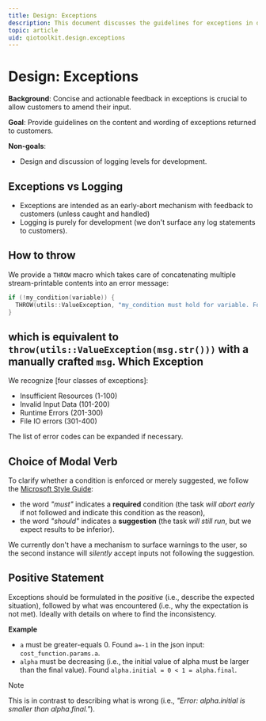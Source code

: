 ```yaml
---
title: Design: Exceptions
description: This document discusses the guidelines for exceptions in qiotoolkit.
topic: article
uid: qiotoolkit.design.exceptions
---
```


Design: Exceptions
==================

**Background**: Concise and actionable feedback in exceptions is crucial
to allow customers to amend their input.

**Goal**: Provide guidelines on the content and wording of exceptions
returned to customers.

**Non-goals**:

  * Design and discussion of logging levels for development.

Exceptions vs Logging
---------------------

  * Exceptions are intended as an early-abort mechanism with feedback to
    customers (unless caught and handled)
  * Logging is purely for development (we don't surface any log statements to
    customers).

How to throw
------------

We provide a `THROW` macro which takes care of concatenating multiple
stream-printable contents into an error message:

```c++
if (!my_condition(variable)) {
  THROW(utils::ValueException, "my_condition must hold for variable. Found variable=", variable, ".");
}
```

which is equivalent to `throw(utils::ValueException(msg.str()))` with a manually crafted `msg`.
Which Exception
---------------

We recognize [four classes of exceptions]:

  * Insufficient Resources (1-100)
  * Invalid Input Data (101-200)
  * Runtime Errors (201-300)
  * File IO errors (301-400)

The list of error codes can be expanded if necessary.

Choice of Modal Verb
--------------------

To clarify whether a condition is enforced or merely suggested, we follow the
[Microsoft Style Guide](https://docs.microsoft.com/en-us/style-guide/a-z-word-list-term-collections/s/should-vs-must):

  * the word _"must"_ indicates a **required** condition (the task _will
    abort early_ if not followed and indicate this condition as the reason),
  * the word _"should"_ indicates a **suggestion** (the task _will still
    run_, but we expect results to be inferior).

We currently don't have a mechanism to surface warnings to the user, so the
second instance will _silently_ accept inputs not following the suggestion.

Positive Statement
------------------

Exceptions should be formulated in the _positive_ (i.e., describe the expected
situation), followed by what was encountered (i.e., why the expectation is not
met). Ideally with details on where to find the inconsistency.

**Example**

  * `a` must be greater-equals 0. Found `a=-1` in the json input: `cost_function.params.a`.
  * `alpha` must be decreasing (i.e., the initial value of alpha must be larger than the final value).
    Found `alpha.initial = 0 < 1 = alpha.final`.

> [!NOTE]
> This is in contrast to describing what is wrong (i.e., _"Error: alpha.initial is smaller than alpha.final."_).
